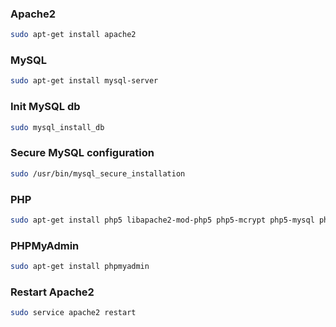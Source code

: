 ### Apache2
```bash
sudo apt-get install apache2
```

### MySQL
```bash
sudo apt-get install mysql-server
```

### Init MySQL db
```bash
sudo mysql_install_db
```

### Secure MySQL configuration
```bash
sudo /usr/bin/mysql_secure_installation
```

### PHP
```bash
sudo apt-get install php5 libapache2-mod-php5 php5-mcrypt php5-mysql php-gettext
```

### PHPMyAdmin
```bash
sudo apt-get install phpmyadmin
```

### Restart Apache2
```bash
sudo service apache2 restart
```

